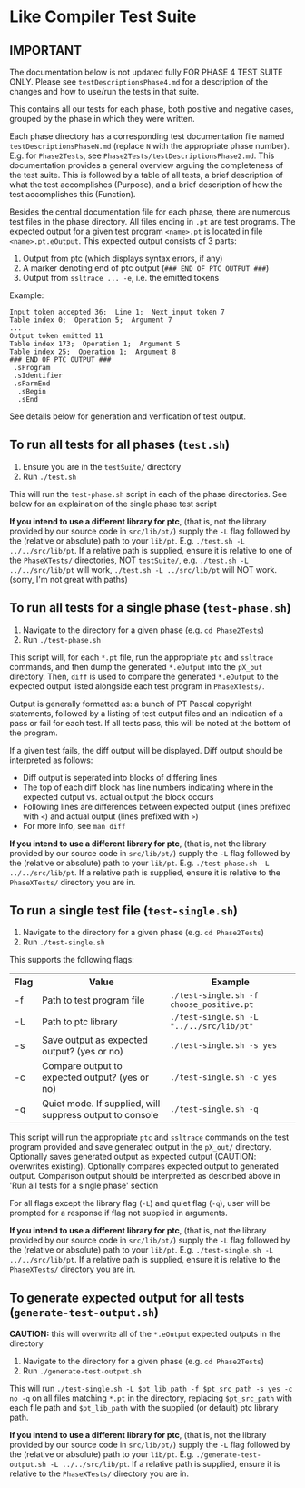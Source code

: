# Like Compiler Test Suite

## IMPORTANT

The documentation below is not updated fully FOR PHASE 4 TEST SUITE ONLY. Please see `testDescriptionsPhase4.md` for a description of the changes and how to use/run the tests in that suite.

This contains all our tests for each phase, both positive and negative cases, grouped by the phase in which they were written.

Each phase directory has a corresponding test documentation file named `testDescriptionsPhaseN.md` (replace `N` with the appropriate phase number). E.g. for `Phase2Tests`, see `Phase2Tests/testDescriptionsPhase2.md`. This documentation provides a general overview arguing the completeness of the test suite. This is followed by a table of all tests, a brief description of what the test accomplishes (Purpose), and a brief description of how the test accomplishes this (Function).

Besides the central documentation file for each phase, there are numerous test files in the phase directory. All files ending in `.pt` are test programs. The expected output for a given test program `<name>.pt` is located in file `<name>.pt.eOutput`. This expected output consists of 3 parts:

1. Output from ptc (which displays syntax errors, if any)
2. A marker denoting end of ptc output (`### END OF PTC OUTPUT ###`)
3. Output from `ssltrace ... -e`, i.e. the emitted tokens

Example:

```
Input token accepted 36;  Line 1;  Next input token 7
Table index 0;  Operation 5;  Argument 7
...
Output token emitted 11
Table index 173;  Operation 1;  Argument 5
Table index 25;  Operation 1;  Argument 8
### END OF PTC OUTPUT ###
 .sProgram
 .sIdentifier
 .sParmEnd
  .sBegin
  .sEnd

```

See details below for generation and verification of test output.

## To run all tests for all phases (`test.sh`)
1. Ensure you are in the `testSuite/` directory
2. Run `./test.sh`

This will run the `test-phase.sh` script in each of the phase directories. See below for an explaination of the single phase test script

**If you intend to use a different library for ptc**, (that is, not the library provided by our source code in `src/lib/pt/`) supply the `-L` flag followed by the (relative or absolute) path to your `lib/pt`. E.g. `./test.sh -L ../../src/lib/pt`. If a relative path is supplied, ensure it is relative to one of the `PhaseXTests/` directories, NOT `testSuite/`, e.g. `./test.sh -L ../../src/lib/pt` will work, `./test.sh -L ../src/lib/pt` will NOT work. (sorry, I'm not great with paths)

## To run all tests for a single phase (`test-phase.sh`)

1. Navigate to the directory for a given phase (e.g. `cd Phase2Tests`)
2. Run `./test-phase.sh`

This script will, for each `*.pt` file, run the appropriate `ptc` and `ssltrace` commands, and then dump the generated `*.eOutput` into the `pX_out` directory. Then, `diff` is used to compare the generated `*.eOutput` to the expected output listed alongside each test program in `PhaseXTests/`.

Output is generally formatted as: a bunch of PT Pascal copyright statements, followed by a listing of test output files and an indication of a pass or fail for each test. If all tests pass, this will be noted at the bottom of the program.

If a given test fails, the diff output will be displayed. Diff output should be interpreted as follows:

- Diff output is seperated into blocks of differing lines
- The top of each diff block has line numbers indicating where in the expected output vs. actual output the block occurs
- Following lines are differences between expected output (lines prefixed with `<`) and actual output (lines prefixed with `>`)
- For more info, see `man diff`

**If you intend to use a different library for ptc**, (that is, not the library provided by our source code in `src/lib/pt/`) supply the `-L` flag followed by the (relative or absolute) path to your `lib/pt`. E.g. `./test-phase.sh -L ../../src/lib/pt`. If a relative path is supplied, ensure it is relative to the `PhaseXTests/` directory you are in.

## To run a single test file (`test-single.sh`)

1. Navigate to the directory for a given phase (e.g. `cd Phase2Tests`)
2. Run `./test-single.sh`

This supports the following flags:

<table>
  <tr>
    <th>Flag</th>
    <th>Value</th>
    <th>Example</th>
  </tr>
  <tr>
    <td>-f</td>
    <td>Path to test program file</td>
    <td><code>./test-single.sh -f choose_positive.pt</code></td>
  </tr>
  <tr>
    <td>-L</td>
    <td>Path to ptc library</td>
    <td><code>./test-single.sh -L "../../src/lib/pt"</code></td>
  </tr>
  <tr>
    <td>-s</td>
    <td>Save output as expected output? (yes or no)</td>
    <td><code>./test-single.sh -s yes</code></td>
  </tr>
  <tr>
    <td>-c</td>
    <td>Compare output to expected output? (yes or no)</td>
    <td><code>./test-single.sh -c yes</code></td>
  </tr>
  <tr>
    <td>-q</td>
    <td>Quiet mode. If supplied, will suppress output to console</td>
    <td><code>./test-single.sh -q</code></td>
  </tr>
</table>

This script will run the appropriate `ptc` and `ssltrace` commands on the test program provided and save generated output in the `pX_out/` directory. Optionally saves generated output as expected output (CAUTION: overwrites existing). Optionally compares expected output to generated output. Comparison output should be interpretted as described above in 'Run all tests for a single phase' section

For all flags except the library flag (`-L`) and quiet flag (`-q`), user will be prompted for a response if flag not supplied in arguments. 

**If you intend to use a different library for ptc**, (that is, not the library provided by our source code in `src/lib/pt/`) supply the `-L` flag followed by the (relative or absolute) path to your `lib/pt`. E.g. `./test-single.sh -L ../../src/lib/pt`. If a relative path is supplied, ensure it is relative to the `PhaseXTests/` directory you are in.

## To generate expected output for all tests (`generate-test-output.sh`)

**CAUTION:** this will overwrite all of the `*.eOutput` expected outputs in the directory

1. Navigate to the directory for a given phase (e.g. `cd Phase2Tests`)
2. Run `./generate-test-output.sh`

This will run `./test-single.sh -L $pt_lib_path -f $pt_src_path -s yes -c no -q` on all files matching `*.pt` in the directory, replacing `$pt_src_path` with each file path and `$pt_lib_path` with the supplied (or default) ptc library path.

**If you intend to use a different library for ptc**, (that is, not the library provided by our source code in `src/lib/pt/`) supply the `-L` flag followed by the (relative or absolute) path to your `lib/pt`. E.g. `./generate-test-output.sh -L ../../src/lib/pt`. If a relative path is supplied, ensure it is relative to the `PhaseXTests/` directory you are in.
